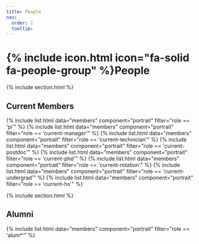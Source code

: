 ```yaml
---
title: People
nav:
  order: 2
  tooltip: 
---
```


# {% include icon.html icon="fa-solid fa-people-group" %}People

{% include section.html %}

## Current Members

{% include list.html  data="members"  component="portrait"  filter="role == 'pi'" %}
{% include list.html  data="members"  component="portrait"  filter="role == 'current-manager'" %}
{% include list.html  data="members"  component="portrait"  filter="role == 'current-technician'" %}
{% include list.html  data="members"  component="portrait"  filter="role == 'current-postdoc'" %}
{% include list.html  data="members"  component="portrait"  filter="role == 'current-phd'" %}
{% include list.html  data="members"  component="portrait"  filter="role == 'current-rotation'" %}
{% include list.html  data="members"  component="portrait"  filter="role == 'current-undergrad'" %}
{% include list.html  data="members"  component="portrait"  filter="role == 'current-hs'" %}


{% include section.html %}

## Alumni

{% include list.html  data="members"  component="portrait"  filter="role == 'alum\*'" %}

